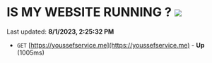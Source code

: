 # IS MY WEBSITE RUNNING ? [![](https://img.shields.io/static/v1?label=Sponsor&message=%E2%9D%A4&logo=GitHub&color=%23fe8e86)](https://github.com/sponsors/<username>)

Last updated: **8/1/2023, 2:25:32 PM**

- `GET` [https://youssefservice.me](https://youssefservice.me) - **Up** (1005ms)
